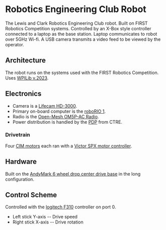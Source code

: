 # Robotics Engineering Club Robot
The Lewis and Clark Robotics Engineering Club robot. Built on FIRST Robotics Competition systems. Controlled by an X-Box style controller connected to a laptop as the base station. Laptop communicates to robot over 5GHz Wi-fi. A USB camera transmits a video feed to be viewed by the operator.
## Architecture
The robot runs on the systems used with the FIRST Robotics Competition. Uses [WPILib v.2023](https://docs.wpilib.org/en/stable/).
## Electronics
- Camera is a [Lifecam HD-3000](https://www.andymark.com/products/microsoft-lifecam-hd-3000-camera?via=Z2lkOi8vYW5keW1hcmsvV29ya2FyZWE6Ok5hdmlnYXRpb246OlNlYXJjaFJlc3VsdHMvJTdCJTIyYnV0dG9uJTIyJTNBJTIyc2VhcmNoJTIyJTJDJTIycSUyMiUzQSUyMmNhbWVyYSUyMiUyQyUyMnV0ZjglMjIlM0ElMjIlRTIlOUMlOTMlMjIlN0Q). 
- Primary on-board computer is the [roboRIO 1](https://www.andymark.com/products/ni-roborio).
- Radio is the [Open-Mesh OM5P-AC Radio](https://www.andymark.com/products/open-mesh-om5p-ac-dual-band-1-17-gbps-access-point-radio?via=Z2lkOi8vYW5keW1hcmsvV29ya2FyZWE6Ok5hdmlnYXRpb246OlNlYXJjaFJlc3VsdHMvJTdCJTIyYnV0dG9uJTIyJTNBJTIyc2VhcmNoJTIyJTJDJTIycSUyMiUzQSUyMnJhZGlvJTIyJTJDJTIydXRmOCUyMiUzQSUyMiVFMiU5QyU5MyUyMiU3RA).
- Power distribution is handled by the [PDP](https://store.ctr-electronics.com/power-distribution-panel/) from CTRE.
### Drivetrain
Four [CIM motors](https://www.andymark.com/products/2-5-in-cim-motor?via=Z2lkOi8vYW5keW1hcmsvV29ya2FyZWE6Ok5hdmlnYXRpb246OlNlYXJjaFJlc3VsdHMvJTdCJTIycSUyMiUzQSUyMmNpbSttb3RvciUyMiU3RA) each ran with a [Victor SPX motor controller](https://www.vexrobotics.com/217-9191.html).
## Hardware
Built on the [AndyMark 6 wheel drop center drive base](https://www.andymark.com/products/am14u5-6-wheel-drop-center-robot-drive-base-first-kit-of-parts-chassis) in the long configuration.
## Control Scheme
Controlled with the [logitech F310](https://www.andymark.com/products/logitech-gamepad-f310?via=Z2lkOi8vYW5keW1hcmsvV29ya2FyZWE6Ok5hdmlnYXRpb246OlNlYXJjaFJlc3VsdHMvJTdCJTIyYnV0dG9uJTIyJTNBJTIyc2VhcmNoJTIyJTJDJTIycSUyMiUzQSUyMmxvZ2l0ZWNoK2YzMTAlMjIlMkMlMjJ1dGY4JTIyJTNBJTIyJUUyJTlDJTkzJTIyJTdE) controller on port 0.
- Left stick Y-axis  -- Drive speed
- Right stick X-axis -- Drive rotation
